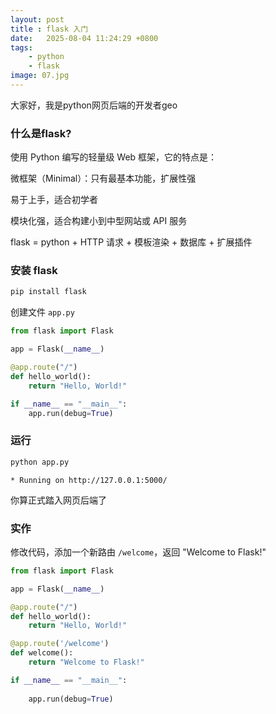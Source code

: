 ```yaml
---
layout: post
title : flask 入门
date:   2025-08-04 11:24:29 +0800
tags: 
    - python 
    - flask
image: 07.jpg
---
```


大家好，我是python网页后端的开发者geo

### 什么是flask?

使用 Python 编写的轻量级 Web 框架，它的特点是：

微框架（Minimal）：只有最基本功能，扩展性强

易于上手，适合初学者

模块化强，适合构建小到中型网站或 API 服务

flask = python + HTTP 请求 + 模板渲染 + 数据库 + 扩展插件

### 安装 flask

```bash
pip install flask
```

创建文件 `app.py` 

```py
from flask import Flask

app = Flask(__name__)

@app.route("/")
def hello_world():
    return "Hello, World!"

if __name__ == "__main__":
    app.run(debug=True)
```

### 运行 

```py
python app.py
```

```
* Running on http://127.0.0.1:5000/
```

你算正式踏入网页后端了

### 实作

修改代码，添加一个新路由 `/welcome`，返回 "Welcome to Flask!"

```py
from flask import Flask

app = Flask(__name__)

@app.route("/")
def hello_world():
    return "Hello, World!"

@app.route('/welcome')
def welcome():
    return "Welcome to Flask!"

if __name__ == "__main__":
    
    app.run(debug=True)
```